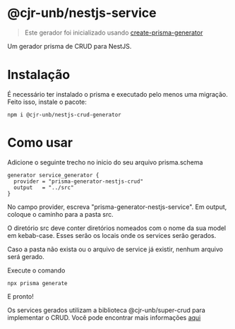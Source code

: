 # @cjr-unb/nestjs-service

> Este gerador foi inicializado usando [create-prisma-generator](https://github.com/YassinEldeeb/create-prisma-generator)

Um gerador prisma de CRUD para NestJS. 

# Instalação
É necessário ter instalado o prisma e executado pelo menos uma migração. Feito isso, instale o pacote:
```
npm i @cjr-unb/nestjs-crud-generator
```

# Como usar
Adicione o seguinte trecho no inicio do seu arquivo prisma.schema
```prisma
generator service_generator {
  provider = "prisma-generator-nestjs-crud"
  output   = "../src"
}
```
No campo provider, escreva "prisma-generator-nestjs-service". Em output, coloque o caminho para a pasta src.

O diretório src deve conter diretórios nomeados com o nome da sua model em kebab-case. Esses serão os locais onde os services serão gerados.

Caso a pasta não exista ou o arquivo de service já existir, nenhum arquivo será gerado.

Execute o comando
```
npx prisma generate
```
E pronto!

Os services gerados utilizam a biblioteca @cjr-unb/super-crud para implementar o CRUD. Você pode encontrar mais informações [aqui](https://github.com/CJR-UnB/nestjs-prisma-super-crud/blob/main/README.pt-br.md)
